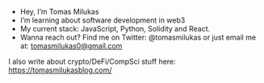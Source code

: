 - Hey, I’m Tomas Milukas
- I’m learning about software development in web3
- My current stack: JavaScript, Python, Solidity and React.
- Wanna reach out? Find me on Twitter: @tomasmilukas or just email me at: tomasmilukas0@gmail.com

I also write about crypto/DeFi/CompSci stuff here: https://tomasmilukasblog.com/

<!---
tomasmilukas/tomasmilukas is a ✨ special ✨ repository because its `README.md` (this file) appears on your GitHub profile.
You can click the Preview link to take a look at your changes.
--->
